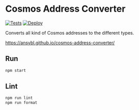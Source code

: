 # Cosmos Address Converter

[![Tests](https://github.com/ansybl/cosmos-address-converter/actions/workflows/tests.yml/badge.svg)](https://github.com/ansybl/cosmos-address-converter/actions/workflows/tests.yml)
[![Deploy](https://github.com/ansybl/cosmos-address-converter/actions/workflows/deploy.yml/badge.svg)](https://github.com/ansybl/cosmos-address-converter/actions/workflows/deploy.yml)

Converts all kind of Cosmos addresses to the different types.

<https://ansybl.github.io/cosmos-address-converter/>

## Run

```sh
npm start
```

## Lint

```sh
npm run lint
npm run format
```
